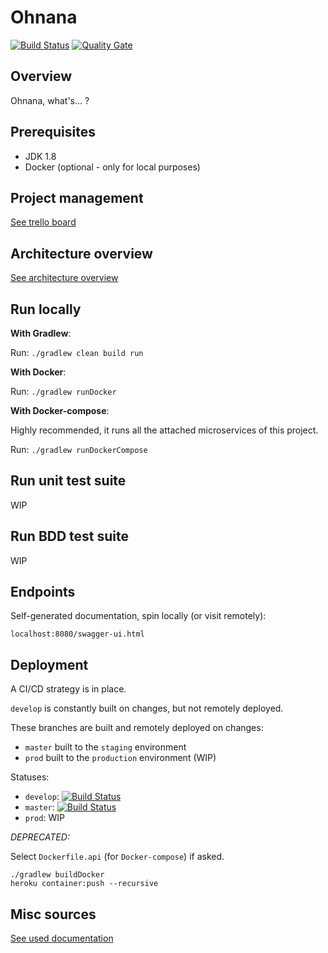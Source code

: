# Ohnana
[![Build Status](https://travis-ci.org/hahleung/ohnana-whats.svg?branch=master)](https://travis-ci.org/hahleung/ohnana-whats)
[![Quality Gate](https://sonarcloud.io/api/badges/gate?key=ohnana:ohnana-whats)](https://sonarcloud.io/dashboard?id=ohnana%3Aohnana-whats)

## Overview

Ohnana, what's... ?

## Prerequisites

- JDK 1.8
- Docker (optional - only for local purposes)

## Project management

[See trello board](https://trello.com/b/J03PJN1p)

## Architecture overview

[See architecture overview](https://github.com/hahleung/ohnana-whats/wiki/Architecture)

## Run locally

**With Gradlew**:

Run: `./gradlew clean build run`

**With Docker**:

Run: `./gradlew runDocker`

**With Docker-compose**:

Highly recommended, it runs all the attached microservices of this project.

Run: `./gradlew runDockerCompose`

## Run unit test suite

WIP

## Run BDD test suite

WIP

## Endpoints

Self-generated documentation, spin locally (or visit remotely):
```
localhost:8080/swagger-ui.html
```

## Deployment

A CI/CD strategy is in place.

`develop` is constantly built on changes, but not remotely deployed.

These branches are built and remotely deployed on changes:
- `master` built to the `staging` environment
- `prod` built to the `production` environment (WIP)

Statuses:
- `develop`: [![Build Status](https://travis-ci.org/hahleung/ohnana-whats.svg?branch=develop)](https://travis-ci.org/hahleung/ohnana-whats)
- `master`: [![Build Status](https://travis-ci.org/hahleung/ohnana-whats.svg?branch=master)](https://travis-ci.org/hahleung/ohnana-whats)
- `prod`: WIP

_DEPRECATED:_

Select `Dockerfile.api` (for `Docker-compose`) if asked.

```
./gradlew buildDocker
heroku container:push --recursive
```

## Misc sources

[See used documentation](https://github.com/hahleung/ohnana-whats/wiki/Documentation)

